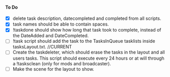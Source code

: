 #### To Do
- [X] delete task description, datecompleted and completed from all scripts.
- [X] task names should be able to contain spaces.
- [X] !taskdone should show how long that task took to complete, instead of the DateAdded and DateCompleted.
- [ ] !task script should add the task to the TasksInQueue tasklists inside tasksLayout.txt. //CURRENT 
- [ ] Create the taskdeleter, which should erase the tasks in the layout and all users tasks. This script should execute every 24 hours or at will through a !tasksclean (only for mods and broadcaster).
- [ ] Make the scene for the layout to show.
<!-- - [ ] Add focus command (viewer can send !startfocus to save the focusTimeStarted and then !stopfocus to return how much he was on focus [returns currentDate - focusTimeStarted]). This could have a counter for the top-time-focus viewers. -->